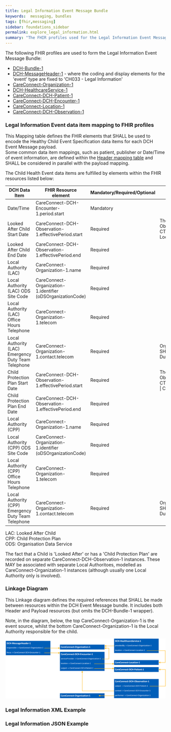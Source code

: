 ```yaml
---
title: Legal Information Event Message Bundle
keywords:  messaging, bundles
tags: [fhir,messaging]
sidebar: foundations_sidebar
permalink: explore_legal_information.html
summary: "The FHIR profiles used for the Legal Information Event Message Bundle"
---
```


The following FHIR profiles are used to form the Legal Information Event Message Bundle:

- [DCH-Bundle-1](https://fhir.nhs.uk/STU3/StructureDefinition/DCH-Bundle-1)
- [DCH-MessageHeader-1](https://fhir.nhs.uk/STU3/StructureDefinition/DCH-MessageHeader-1) - where the coding and display elements for the 'event' type are fixed to 'CH033 - Legal Information'
- [CareConnect-Organization-1](https://fhir.hl7.org.uk/STU3/StructureDefinition/CareConnect-Organization-1)
- [DCH-HealthcareService-1](https://fhir.nhs.uk/STU3/StructureDefinition/DCH-HealthcareService-1)
- [CareConnect-DCH-Patient-1](https://fhir.nhs.uk/STU3/StructureDefinition/CareConnect-DCH-Patient-1)
- [CareConnect-DCH-Encounter-1](https://fhir.nhs.uk/STU3/StructureDefinition/CareConnect-DCH-Encounter-1)
- [CareConnect-Location-1](https://fhir.hl7.org.uk/STU3/StructureDefinition/CareConnect-Location-1)
- [CareConnect-DCH-Observation-1](https://fhir.nhs.uk/STU3/StructureDefinition/CareConnect-DCH-Observation-1)

### Legal Information Event data item mapping to FHIR profiles ###

This Mapping table defines the FHIR elements that SHALL be used to encode the Healthy Child Event Specification data items for each DCH Event Message payload.  
Some common data item mappings, such as patient, publisher or Date/Time of event information, are defined within the [Header mapping table](explore_event_header_design.html) and SHALL be considered in parallel with the payload mapping.

The Child Health Event data items are fulfilled by elements within the FHIR resources listed below:

| DCH Data Item                                        | FHIR Resource element                                                 | Mandatory/Required/Optional | Notes           |
|------------------------------------------------------|-----------------------------------------------------------------------|-----------------------------|-----------------|
| Date/Time                                            | CareConnect-DCH-Encounter-1.period.start                              | Mandatory                   | |
| Looked After Child Start Date                        | CareConnect-DCH-Observation-1.effectivePeriod.start                   | Required                    | The 'Looked After Child' Observation SHALL be SNOMED CT coded "764841000000100 \| Looked after child" |
| Looked After Child End Date                          | CareConnect-DCH-Observation-1.effectivePeriod.end                     | Required                    | |
| Local Authority (LAC)                                | CareConnect-Organization-1.name                                       | Required                    | |
| Local Authority (LAC) ODS Site Code                  | CareConnect-Organization-1.identifier (oDSOrganizationCode)           | Required                    | |
| Local Authority (LAC) Office Hours Telephone         | CareConnect-Organization-1.telecom                                    | Required                    | |
| Local Authority (LAC) Emergency Duty Team Telephone  | CareConnect-Organization-1.contact.telecom                            | Required                    | Organization.contact.purpose.text SHALL be set to “Emergency Duty Team phone number”|
| Child Protection Plan Start Date                     | CareConnect-DCH-Observation-1.effectivePeriod.start                   | Required                    |  The 'Child Protection Plan' Observation SHALL be SNOMED CT coded "1064311000000109 \| Child protection plan" |
| Child Protection Plan End Date                       | CareConnect-DCH-Observation-1.effectivePeriod.end                     | Required                    | |
| Local Authority (CPP)                                | CareConnect-Organization-1.name                                       | Required                    | |
| Local Authority (CPP) ODS Site Code                  | CareConnect-Organization-1.identifier (oDSOrganizationCode)           | Required                    | |
| Local Authority (CPP) Office Hours Telephone         | CareConnect-Organization-1.telecom                                    | Required                    | |
| Local Authority (CPP) Emergency Duty Team Telephone  | CareConnect-Organization-1.contact.telecom                            | Required                    | Organization.contact.purpose.text SHALL be set to “Emergency Duty Team phone number”|

LAC: Looked After Child  
CPP: Child Protection Plan  
ODS: Organisation Data Service  

The fact that a Child is 'Looked After' or has a 'Child Protection Plan' are recorded on separate CareConnect-DCH-Observation-1 instances. These MAY be associated with separate Local Authoritoes, modelled as CareConnect-Organization-1 instances (although usually one Local Authority only is involved).

### Linkage Diagram ###

This Linkage diagram defines the required references that SHALL be made between resources within the DCH Event Message bundle. It includes both Header and Payload resources (but omits the DCH-Bundle-1 wrapper).

Note, in the diagram, below, the top CareConnect-Organization-1 is the event source, whilst the bottom CareConnect-Organization-1 is the Local Authority responsible for the child.

<img src="images/explore/LegalInformation.png">

### Legal Information XML Example ###

<script src="https://gist.github.com/IOPS-DEV/177dc20663f8d3d5e4c67b4990ff2129.js"></script>

### Legal Information JSON Example ###

<script src="https://gist.github.com/IOPS-DEV/bdecb82cb6b07a1bb987f0f9f479110c.js"></script>
